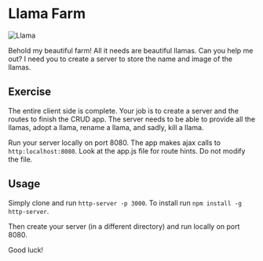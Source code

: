 # Llama Farm

![Llama](http://4.bp.blogspot.com/-_3jxLAfErGw/TZbB-5IA76I/AAAAAAAAAAo/x3lumBp_yPo/s1600/llama1.jpg)

Behold my beautiful farm! All it needs are beautiful llamas.
Can you help me out?
I need you to create a server to store the name and image of the llamas.

## Exercise

The entire client side is complete.
Your job is to create a server and the routes to finish the CRUD app.
The server needs to be able to provide all the llamas, adopt a llama,
rename a llama, and sadly, kill a llama.

Run your server locally on port 8080. The app makes ajax calls to `http:localhost:8080`.
Look at the app.js file for route hints. Do not modify the file.

## Usage

Simply clone and run `http-server -p 3000`. To install run `npm install -g http-server`.

Then create your server (in a different directory) and run locally on port 8080.

Good luck!
